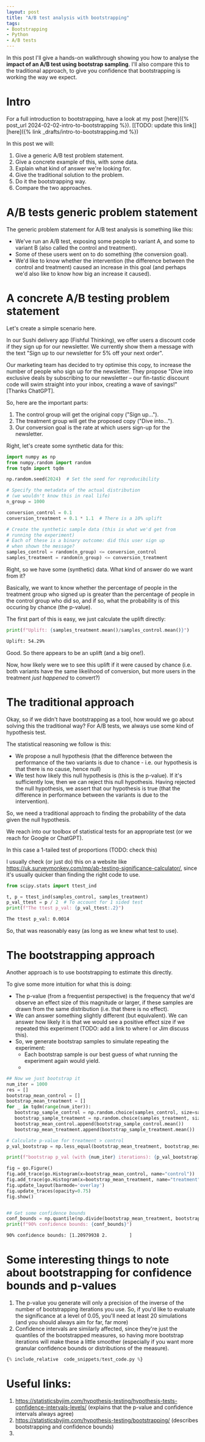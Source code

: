 ```yaml
---
layout: post
title: "A/B test analysis with bootstrapping"
tags:
- Bootstrapping
- Python
- A/B tests
---
```


In this post I'll give a hands-on walkthrough showing you how to analyse the **impact of an A/B test using bootstrap sampling**. I'll also compare this to the traditional approach, to give you confidence that bootstrapping is working the way we expect.

# Intro

For a full introduction to bootstrapping, have a look at my post [here]({% post_url 2024-02-02-intro-to-bootstrapping %}). [[TODO: update this link]]
[here]({% link _drafts/intro-to-bootstrapping.md %})

In this post we will:
1. Give a generic A/B test problem statement.
1. Give a concrete example of this, with some data.
1. Explain what kind of answer we're looking for.
1. Give the traditional solution to the problem.
1. Do it the bootstrapping way.
1. Compare the two approaches.

# A/B tests generic problem statement

The generic problem statement for A/B test analysis is something like this:
- We've run an A/B test, exposing some people to variant A, and some to variant B (also called the control and treatment).
- Some of these users went on to do something (the conversion goal).
- We'd like to know whether the intervention (the difference between the control and treatment) caused an increase in this goal (and perhaps we'd also like to know how big an increase it caused).

# A concrete A/B testing problem statement

Let's create a simple scenario here.

In our Sushi delivery app (Fishful Thinking), we offer users a discount code if they sign up for our newsletter. We currently show them a message with the text "Sign up to our newsletter for 5% off your next order".

Our marketing team has decided to try optimise this copy, to increase the number of people who sign up for the newsletter. They propose "Dive into exclusive deals by subscribing to our newsletter – our fin-tastic discount code will swim straight into your inbox, creating a wave of savings!" [Thanks ChatGPT].

So, here are the important parts:
1. The control group will get the original copy ("Sign up...").
1. The treatment group will get the proposed copy ("Dive into...").
1. Our conversion goal is the rate at which users sign-up for the newsletter.

Right, let's create some synthetic data for this:

```python
import numpy as np
from numpy.random import random
from tqdm import tqdm

np.random.seed(2024)  # Set the seed for reproducibility

# Specify the metadata of the actual distribution 
# (we wouldn't know this in real life)
n_group = 1000

conversion_control = 0.1
conversion_treatment = 0.1 * 1.1  # There is a 10% uplift

# Create the synthetic sample data (this is what we'd get from
# running the experiment)
# Each of these is a binary outcome: did this user sign up
# when shown the message?
samples_control = random(n_group) <= conversion_control
samples_treatment = random(n_group) <= conversion_treatment
```

Right, so we have some (synthetic) data. What kind of answer do we want from it?

Basically, we want to know whether the percentage of people in the treatment group who signed up is greater than the percentage of people in the control group who did so, and if so, what the probability is of this occuring by chance (the p-value).

The first part of this is easy, we just calculate the uplift directly:
```python
print(f"Uplift: {samples_treatment.mean()/samples_control.mean()}")
```
```sh
Uplift: 54.29%
```

Good. So there appears to be an uplift (and a big one!).

Now, how likely were we to see this uplift if it were caused by chance (i.e. both variants have the same likelihood of conversion, but more users in the treatment *just happened* to convert?)

# The traditional approach

Okay, so if we didn't have bootstrapping as a tool, how would we go about solving this the traditional way?
For A/B tests, we always use some kind of hypothesis test. 

The statistical reasoning we follow is this:
- We propose a null hypothesis (that the difference between the performance of the two variants is due to chance - i.e. our hypothesis is that there is no cause, hence *null*)
- We test how likely this null hypothesis is (this is the p-value). If it's sufficiently low, then we can reject this null hypothesis. Having rejected the null hypothesis, we assert that our hypothesis is true (that the difference in performance between the variants is due to the intervention).

So, we need a traditional approach to finding the probability of the data given the null hypothesis.

We reach into our toolbox of statistical tests for an appropriate test (or we reach for Google or ChatGPT).

In this case a 1-tailed test of proportions (TODO: check this)

I usually check (or just do) this on a website like https://uk.surveymonkey.com/mp/ab-testing-significance-calculator/, since it's usually quicker than finding the right code to use.

```python
from scipy.stats import ttest_ind

t, p = ttest_ind(samples_control, samples_treatment)
p_val_ttest = p / 2  # To account for 1 sided test
print(f"The ttest p_val: {p_val_ttest:.2}")
```
```sh
The ttest p_val: 0.0014
```

So, that was reasonably easy (as long as we knew what test to use).

# The bootstrapping approach

Another approach is to use bootstrapping to estimate this directly.

To give some more intuition for what this is doing:
- The p-value (from a frequentist perspective) is the frequency that we'd observe an effect size of this magnitude or larger, if these samples are drawn from the same distribution (i.e. that there is no effect).
- We can answer something slightly different (but equivalent). We can answer how likely it is that we would see a positive effect size if we repeated this experiment (TODO: add a link to where I or Jim discuss this).
- So, we generate bootstrap samples to simulate repeating the experiment:
  - Each bootstrap sample is our best guess of what running the experiment again would yield.
  - 


```python
## Now we just bootstrap it
num_iter = 1000
res = []
bootstrap_mean_control = []
bootstrap_mean_treatment = []
for _ in tqdm(range(num_iter)):
   bootstrap_sample_control = np.random.choice(samples_control, size=samples_control.size, replace=True)
   bootstrap_sample_treatment = np.random.choice(samples_treatment, size=samples_treatment.size, replace=True)
   bootstrap_mean_control.append(bootstrap_sample_control.mean())
   bootstrap_mean_treatment.append(bootstrap_sample_treatment.mean())

# Calculate p-value for treatment > control
p_val_bootstrap = np.less_equal(bootstrap_mean_treatment, bootstrap_mean_control).mean()

print(f"bootstrap p_val (with {num_iter} iterations): {p_val_bootstrap}")

fig = go.Figure()
fig.add_trace(go.Histogram(x=bootstrap_mean_control, name="control"))
fig.add_trace(go.Histogram(x=bootstrap_mean_treatment, name="treatment"))
fig.update_layout(barmode='overlay')
fig.update_traces(opacity=0.75)
fig.show()

```


```python

## Get some confidence bounds
conf_bounds = np.quantile(np.divide(bootstrap_mean_treatment, bootstrap_mean_control), [0.05, 0.95])
print(f"90% confidence bounds: {conf_bounds}")

```

```sh
90% confidence bounds: [1.20979938 2.        ]
```

# Some interesting things to note about bootstrapping for confidence bounds and p-values

1. The p-value you generate will only a precision of the inverse of the number of bootstrapping iterations you use. So, if you'd like to evaluate the significance at a level of 0.05, you'll need at least 20 simulations (and you should always aim for far, far more)
1. Confidence intervals are similarly affected, since they're just the quantiles of the bootstrapped measures, so having more bootstrap iterations will make these a little smoother (especially if you want more granular confidence bounds or distributions of the measure).

```python
{% include_relative  code_snippets/test_code.py %}
```


# Useful links:
1. https://statisticsbyjim.com/hypothesis-testing/hypothesis-tests-confidence-intervals-levels/ (explains that the p-value and confidence intervals always agree)
1. https://statisticsbyjim.com/hypothesis-testing/bootstrapping/ (describes bootstrapping and confidence bounds)
1. 